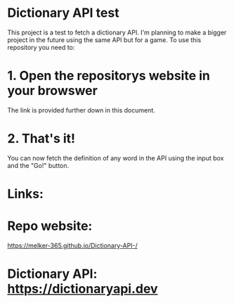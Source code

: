# Dictionary API test
This project is a test to fetch a dictionary API. I'm planning to make a bigger project in the future using the same API but for a game. To use this repository you need to:

# 1. Open the repositorys website in your browswer
The link is provided further down in this document.

# 2. That's it!
You can now fetch the definition of any word in the API using the input box and the "Go!" button.


# Links:

# Repo website: 
https://melker-365.github.io/Dictionary-API-/

# Dictionary API: https://dictionaryapi.dev
